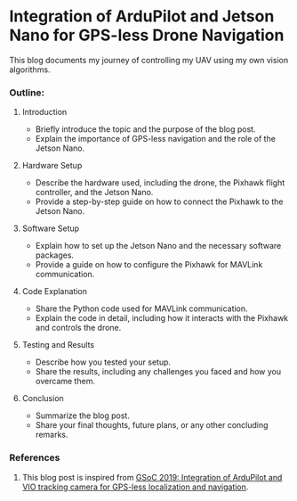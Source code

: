 # Integration of ArduPilot and Jetson Nano for GPS-less Drone Navigation

This blog documents my journey of controlling my UAV using my own vision algorithms.

### Outline:

1. Introduction
    - Briefly introduce the topic and the purpose of the blog post.
    - Explain the importance of GPS-less navigation and the role of the Jetson Nano.
2. Hardware Setup
    - Describe the hardware used, including the drone, the Pixhawk flight controller, and the Jetson Nano.
    - Provide a step-by-step guide on how to connect the Pixhawk to the Jetson Nano.

3. Software Setup
   - Explain how to set up the Jetson Nano and the necessary software packages.
   - Provide a guide on how to configure the Pixhawk for MAVLink communication.

4. Code Explanation
   - Share the Python code used for MAVLink communication.
   - Explain the code in detail, including how it interacts with the Pixhawk and controls the drone.

5. Testing and Results
   - Describe how you tested your setup.
   - Share the results, including any challenges you faced and how you overcame them.

6. Conclusion
   - Summarize the blog post.
   - Share your final thoughts, future plans, or any other concluding remarks.

### References
1. This blog post is inspired from [GSoC 2019: Integration of ArduPilot and VIO tracking camera for GPS-less localization and navigation](https://discuss.ardupilot.org/t/gsoc-2019-integration-of-ardupilot-and-vio-tracking-camera-for-gps-less-localization-and-navigation/42394).

